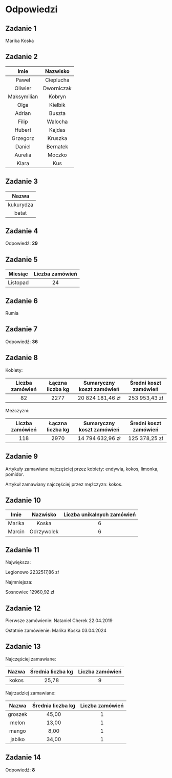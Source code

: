 # Odpowiedzi

## Zadanie 1

Marika Koska

## Zadanie 2

|   **Imie**  | **Nazwisko** |
|:-----------:|:------------:|
|    Pawel    |   Cieplucha  |
|   Oliwier   |  Dworniczak  |
| Maksymilian |    Kobryn    |
|     Olga    |    Kielbik   |
|    Adrian   |    Buszta    |
|    Filip    |    Walocha   |
|    Hubert   |    Kajdas    |
|   Grzegorz  |    Kruszka   |
|    Daniel   |   Bernatek   |
|   Aurelia   |    Moczko    |
|    Klara    |      Kus     |

## Zadanie 3

| **Nazwa** |
|:---------:|
| kukurydza |
|   batat   |

## Zadanie 4

Odpowiedź: **29**

## Zadanie 5

|   **Miesiąc**  | **Liczba zamówień** |
|:-----------:|:------------:|
|    Listopad    |   24  |

## Zadanie 6

Rumia

## Zadanie 7

Odpowiedź: **36**

## Zadanie 8

Kobiety:

| **Liczba zamówień** | **Łączna liczba kg** | **Sumaryczny koszt zamówień** | **Średni koszt zamówień** |
|:-------------------:|:--------------------:|:-----------------------------:|:-------------------------:|
|          82         |         2277         |        20 824 181,46 zł       |       253 953,43 zł       |

Meżczyzni:

| **Liczba zamówień** | **Łączna liczba kg** | **Sumaryczny koszt zamówień** | **Średni koszt zamówień** |
|:-------------------:|:--------------------:|:-----------------------------:|:-------------------------:|
|         118         |         2970         |        14 794 632,96 zł       |       125 378,25 zł       |

## Zadanie 9

Artykuły zamawiane najczęściej przez kobiety: endywia, kokos, limonka, pomidor.

Artykuł zamawiany najczęściej przez mężczyzn: kokos.

## Zadanie 10

| **Imie** | **Nazwisko** | **Liczba unikalnych zamówień** |
|:--------:|:------------:|:------------------------------:|
|  Marika  |     Koska    |                6               |
|  Marcin  |  Odrzywolek  |                6               |

## Zadanie 11

Największa:

Legionowo 2232517,86 zł

Najmniejsza:

Sosnowiec 12960,92 zł

## Zadanie 12

Pierwsze zamówienie: Nataniel Cherek 22.04.2019

Ostatnie zamówienie: Marika Koska 03.04.2024

## Zadanie 13

Najczęściej zamawiane:

| **Nazwa** | **Średnia liczba kg** | **Liczba zamówień** |
|:---------:|:---------------------:|:-------------------:|
|   kokos   |         25,78         |          9          |

Najrzadziej zamawiane:

| **Nazwa** | **Średnia liczba kg** | **Liczba zamówień** |
|:---------:|:---------------------:|:-------------------:|
|  groszek  |         45,00         |          1          |
|   melon   |         13,00         |          1          |
|   mango   |          8,00         |          1          |
|   jablko  |         34,00         |          1          |

## Zadanie 14

Odpowiedź: **8**

